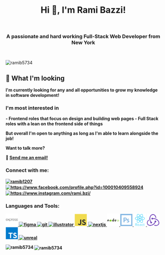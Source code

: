 <h1 align="center">Hi 👋, I'm Rami Bazzi!</h1>
<br>
<h3 align="center">A passionate and hard working Full-Stack Web Developer from New York</h3>
<br>
<p align="left"> <img src="https://komarev.com/ghpvc/?username=ramib5734&label=Profile%20views&color=0e75b6&style=flat" alt="ramib5734" /> </p>

<h2> 🎯 <b> What I'm looking <b/> </h2>
  
  <p> I'm currently looking for any and all opportunities to grow my knowledge in software development! </p>
 
  <h3> I'm most interested in </h3>
   <p> - Frontend roles that focus on design and building web pages
     - Full Stack roles with a lean on the frontend side of things </p>
  
  <p> But overall I'm open to anything as long as I'm able to learn alongside the job! </p>
  

Want to talk more?

📧 <a href="ramib1207@gmail.com">Send me an email!</a>

<h3 align="left">Connect with me:</h3>
<p align="left">
<a href="https://linkedin.com/in/ramib1207" target="blank"><img align="center" src="https://raw.githubusercontent.com/rahuldkjain/github-profile-readme-generator/master/src/images/icons/Social/linked-in-alt.svg" alt="ramib1207" height="30" width="40" /></a>
<a href="https://fb.com/https://www.facebook.com/profile.php?id=100010409558924" target="blank"><img align="center" src="https://raw.githubusercontent.com/rahuldkjain/github-profile-readme-generator/master/src/images/icons/Social/facebook.svg" alt="https://www.facebook.com/profile.php?id=100010409558924" height="30" width="40" /></a>
<a href="https://instagram.com/https://www.instagram.com/rami.bzi/" target="blank"><img align="center" src="https://raw.githubusercontent.com/rahuldkjain/github-profile-readme-generator/master/src/images/icons/Social/instagram.svg" alt="https://www.instagram.com/rami.bzi/" height="30" width="40" /></a>
</p>

<h3 align="left">Languages and Tools:</h3>
<p align="left"> <a href="https://expressjs.com" target="_blank" rel="noreferrer"> <img src="https://raw.githubusercontent.com/devicons/devicon/master/icons/express/express-original-wordmark.svg" alt="express" width="40" height="40"/> </a> <a href="https://www.figma.com/" target="_blank" rel="noreferrer"> <img src="https://www.vectorlogo.zone/logos/figma/figma-icon.svg" alt="figma" width="40" height="40"/> </a> <a href="https://git-scm.com/" target="_blank" rel="noreferrer"> <img src="https://www.vectorlogo.zone/logos/git-scm/git-scm-icon.svg" alt="git" width="40" height="40"/> </a> <a href="https://www.adobe.com/in/products/illustrator.html" target="_blank" rel="noreferrer"> <img src="https://www.vectorlogo.zone/logos/adobe_illustrator/adobe_illustrator-icon.svg" alt="illustrator" width="40" height="40"/> </a> <a href="https://developer.mozilla.org/en-US/docs/Web/JavaScript" target="_blank" rel="noreferrer"> <img src="https://raw.githubusercontent.com/devicons/devicon/master/icons/javascript/javascript-original.svg" alt="javascript" width="40" height="40"/> </a> <a href="https://nextjs.org/" target="_blank" rel="noreferrer"> <img src="https://cdn.worldvectorlogo.com/logos/nextjs-2.svg" alt="nextjs" width="40" height="40"/> </a> <a href="https://nodejs.org" target="_blank" rel="noreferrer"> <img src="https://raw.githubusercontent.com/devicons/devicon/master/icons/nodejs/nodejs-original-wordmark.svg" alt="nodejs" width="40" height="40"/> </a> <a href="https://www.photoshop.com/en" target="_blank" rel="noreferrer"> <img src="https://raw.githubusercontent.com/devicons/devicon/master/icons/photoshop/photoshop-line.svg" alt="photoshop" width="40" height="40"/> </a> <a href="https://reactjs.org/" target="_blank" rel="noreferrer"> <img src="https://raw.githubusercontent.com/devicons/devicon/master/icons/react/react-original-wordmark.svg" alt="react" width="40" height="40"/> </a> <a href="https://redux.js.org" target="_blank" rel="noreferrer"> <img src="https://raw.githubusercontent.com/devicons/devicon/master/icons/redux/redux-original.svg" alt="redux" width="40" height="40"/> </a> <a href="https://www.typescriptlang.org/" target="_blank" rel="noreferrer"> <img src="https://raw.githubusercontent.com/devicons/devicon/master/icons/typescript/typescript-original.svg" alt="typescript" width="40" height="40"/> </a> <a href="https://unrealengine.com/" target="_blank" rel="noreferrer"> <img src="https://raw.githubusercontent.com/kenangundogan/fontisto/036b7eca71aab1bef8e6a0518f7329f13ed62f6b/icons/svg/brand/unreal-engine.svg" alt="unreal" width="40" height="40"/> </a> </p>

<p><img align="left" src="https://github-readme-stats.vercel.app/api/top-langs?username=ramib5734&show_icons=true&locale=en&layout=compact" alt="ramib5734" /></p>

<p>&nbsp;<img align="center" src="https://github-readme-stats.vercel.app/api?username=ramib5734&show_icons=true&locale=en" alt="ramib5734" /></p>
